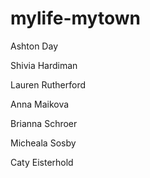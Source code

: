 # mylife-mytown
Ashton Day
<p>Shivia Hardiman</p>
<p>Lauren Rutherford</p>
<p>Anna Maikova</p>
<p>Brianna Schroer</p>
<p>Micheala Sosby</p>
<p>Caty Eisterhold</p>
